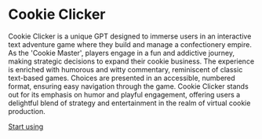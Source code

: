 # Cookie Clicker

Cookie Clicker is a unique GPT designed to immerse users in an interactive text adventure game where they build and manage a confectionery empire. As the 'Cookie Master', players engage in a fun and addictive journey, making strategic decisions to expand their cookie business. The experience is enriched with humorous and witty commentary, reminiscent of classic text-based games. Choices are presented in an accessible, numbered format, ensuring easy navigation through the game. Cookie Clicker stands out for its emphasis on humor and playful engagement, offering users a delightful blend of strategy and entertainment in the realm of virtual cookie production.

[Start using](https://chat.openai.com/g/g-g0b22bvqB-cookie-clicker)